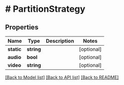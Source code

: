 # # PartitionStrategy

## Properties

Name | Type | Description | Notes
------------ | ------------- | ------------- | -------------
**static** | **string** |  | [optional]
**audio** | **bool** |  | [optional]
**video** | **string** |  | [optional]

[[Back to Model list]](../../README.md#models) [[Back to API list]](../../README.md#endpoints) [[Back to README]](../../README.md)
